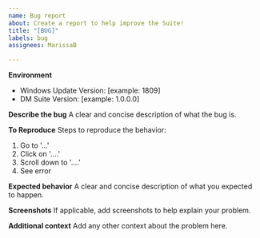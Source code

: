 ```yaml
---
name: Bug report
about: Create a report to help improve the Suite!
title: "[BUG]"
labels: bug
assignees: MarissaB

---
```


**Environment**
- Windows Update Version: [example: 1809]
- DM Suite Version: [example: 1.0.0.0]

**Describe the bug**
A clear and concise description of what the bug is.

**To Reproduce**
Steps to reproduce the behavior:
1. Go to '...'
2. Click on '....'
3. Scroll down to '....'
4. See error

**Expected behavior**
A clear and concise description of what you expected to happen.

**Screenshots**
If applicable, add screenshots to help explain your problem.

**Additional context**
Add any other context about the problem here.
